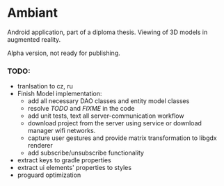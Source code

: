 # Ambiant
Android application, part of a diploma thesis. Viewing of 3D models in augmented reality. 

Alpha version, not ready for publishing. 

### TODO: ### 
* tranlsation to cz, ru
* Finish Model implementation: 
  + add all necessary DAO classes and entity model classes
  + resolve _TODO_ and _FIXME_ in the code
  + add unit tests, text all server-communication workflow
  + download project from the server using service or download manager wifi networks.
  + capture user gestures and provide matrix transformation to libgdx renderer
  + add subscribe/unsubscribe functionality
* extract keys to gradle properties
* extract ui elements' properties to styles
* proguard optimization
